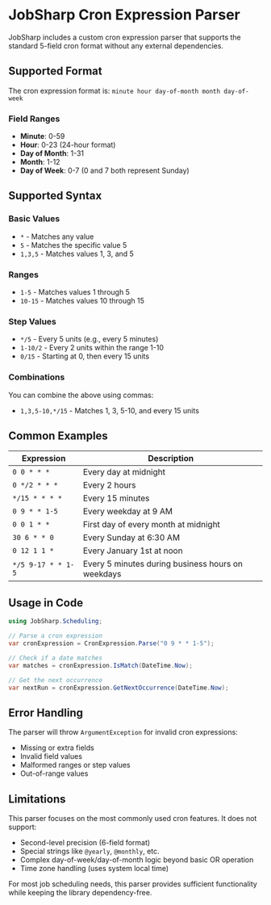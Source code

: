 # JobSharp Cron Expression Parser

JobSharp includes a custom cron expression parser that supports the standard 5-field cron format without any external dependencies.

## Supported Format

The cron expression format is: `minute hour day-of-month month day-of-week`

### Field Ranges

- **Minute**: 0-59
- **Hour**: 0-23 (24-hour format)
- **Day of Month**: 1-31
- **Month**: 1-12
- **Day of Week**: 0-7 (0 and 7 both represent Sunday)

## Supported Syntax

### Basic Values

- `*` - Matches any value
- `5` - Matches the specific value 5
- `1,3,5` - Matches values 1, 3, and 5

### Ranges

- `1-5` - Matches values 1 through 5
- `10-15` - Matches values 10 through 15

### Step Values

- `*/5` - Every 5 units (e.g., every 5 minutes)
- `1-10/2` - Every 2 units within the range 1-10
- `0/15` - Starting at 0, then every 15 units

### Combinations

You can combine the above using commas:
- `1,3,5-10,*/15` - Matches 1, 3, 5-10, and every 15 units

## Common Examples

| Expression | Description |
|------------|-------------|
| `0 0 * * *` | Every day at midnight |
| `0 */2 * * *` | Every 2 hours |
| `*/15 * * * *` | Every 15 minutes |
| `0 9 * * 1-5` | Every weekday at 9 AM |
| `0 0 1 * *` | First day of every month at midnight |
| `30 6 * * 0` | Every Sunday at 6:30 AM |
| `0 12 1 1 *` | Every January 1st at noon |
| `*/5 9-17 * * 1-5` | Every 5 minutes during business hours on weekdays |

## Usage in Code

```csharp
using JobSharp.Scheduling;

// Parse a cron expression
var cronExpression = CronExpression.Parse("0 9 * * 1-5");

// Check if a date matches
var matches = cronExpression.IsMatch(DateTime.Now);

// Get the next occurrence
var nextRun = cronExpression.GetNextOccurrence(DateTime.Now);
```

## Error Handling

The parser will throw `ArgumentException` for invalid cron expressions:

- Missing or extra fields
- Invalid field values
- Malformed ranges or step values
- Out-of-range values

## Limitations

This parser focuses on the most commonly used cron features. It does not support:

- Second-level precision (6-field format)
- Special strings like `@yearly`, `@monthly`, etc.
- Complex day-of-week/day-of-month logic beyond basic OR operation
- Time zone handling (uses system local time)

For most job scheduling needs, this parser provides sufficient functionality while keeping the library dependency-free. 